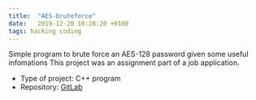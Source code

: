 ```yaml
---
title:  "AES-bruteforce"
date:   2019-12-20 10:28:20 +0100
tags: hacking coding
---
```


Simple program to brute force an AES-128 password given some useful infomations
This project was an assignment part of a job application.

* Type of project: C++ program
* Repository: [GitLab](https://github.com/Bamarin/bruteforce)

